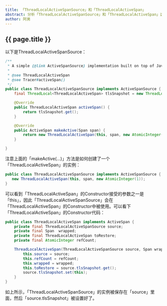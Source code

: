 ```yaml
---
title: 「ThreadLocalActiveSpanSource」和「ThreadLocalActiveSpan」
abstract: 分析「ThreadLocalActiveSpanSource」和「ThreadLocalActiveSpan」这两个Classes之间的关系。
author: 阿男
---
```


## {{ page.title }}

以下是ThreadLocalActiveSpanSource：

```java
/**
 * A simple {@link ActiveSpanSource} implementation built on top of Java's thread-local storage primitive.
 *
 * @see ThreadLocalActiveSpan
 * @see Tracer#activeSpan()
 */
public class ThreadLocalActiveSpanSource implements ActiveSpanSource {
	final ThreadLocal<ThreadLocalActiveSpan> tlsSnapshot = new ThreadLocal<ThreadLocalActiveSpan>();

	@Override
	public ThreadLocalActiveSpan activeSpan() {
		return tlsSnapshot.get();
	}

	@Override
	public ActiveSpan makeActive(Span span) {
		return new ThreadLocalActiveSpan(this, span, new AtomicInteger(1));
	}

}
```

注意上面的「makeActive(...)」方法是如何创建了一个「ThreadLocalActiveSpan」的实例：

```java
public class ThreadLocalActiveSpanSource implements ActiveSpanSource {
   new ThreadLocalActiveSpan(this, span, new AtomicInteger(1));
}
```

可以看到「ThreadLocalActiveSpan」的Constructor接受的参数之一是「this」，因此「ThreadLocalActiveSpanSource」会在「ThreadLocalActiveSpan」的Constructor中被使用。可以看下「ThreadLocalActiveSpan」的Constructor代码：

```java
public class ThreadLocalActiveSpan implements ActiveSpan {
	private final ThreadLocalActiveSpanSource source;
	private final Span  wrapped;
	private final ThreadLocalActiveSpan toRestore;
	private final AtomicInteger refCount;

	ThreadLocalActiveSpan(ThreadLocalActiveSpanSource source, Span wrapped, AtomicInteger refCount) {
		this.source = source;
		this.refCount = refCount;
		this.wrapped = wrapped;
		this.toRestore = source.tlsSnapshot.get();
		source.tlsSnapshot.set(this);
	}
}
```

如上所示，「ThreadLocalActiveSpanSource」的实例被保存在「source」里面，然后「source.tlsSnapshot」被设置好了。



